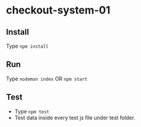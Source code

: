 # checkout-system-01

## Install
Type `npm install`

## Run
Type `nodemon index` OR `npm start`

## Test
- Type `npm test`
- Test data inside every test js file under test folder.
